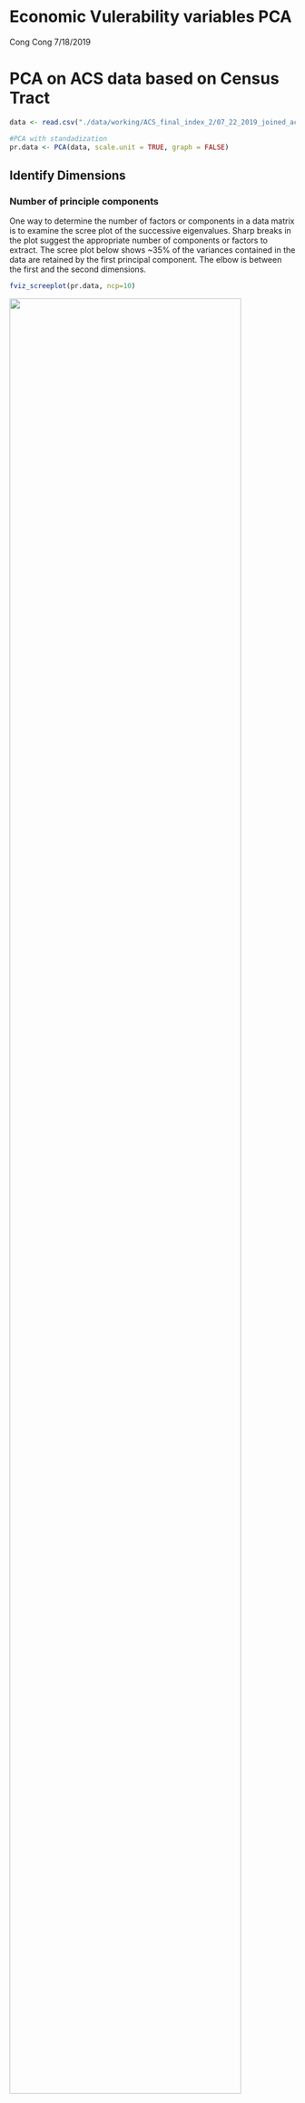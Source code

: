 Economic Vulerability variables PCA
================
Cong Cong
7/18/2019

PCA on ACS data based on Census Tract
=====================================

``` r
data <- read.csv("./data/working/ACS_final_index_2/07_22_2019_joined_acs_final.csv") %>% select (-c(Geography,id_type)) %>% na.omit()

#PCA with standadization
pr.data <- PCA(data, scale.unit = TRUE, graph = FALSE)
```

Identify Dimensions
-------------------

### Number of principle components

One way to determine the number of factors or components in a data matrix is to examine the scree plot of the successive eigenvalues. Sharp breaks in the plot suggest the appropriate number of components or factors to extract. The scree plot below shows ~35% of the variances contained in the data are retained by the first principal component. The elbow is between the first and the second dimensions.

``` r
fviz_screeplot(pr.data, ncp=10)
```

<img src="07-22-2019_pca_files/figure-markdown_github/unnamed-chunk-2-1.png" width="90%" />

Parallel analyis compares the scree of factors of the observed data with that of a random data matrix of the same size as the original. The parallel analysis for this dataset indicates that four components should be retained. There are two ways to tell this; (1) four of the eigenvalues in the actual data are greater than the simulated/resampled data, and (2) the dashed line for parallel analysis in the graph crosses the blue line before reaching the fifth component.

``` r
psych::fa.parallel(data)
```

<img src="07-22-2019_pca_files/figure-markdown_github/unnamed-chunk-3-1.png" width="90%" />

    ## Parallel analysis suggests that the number of factors =  4  and the number of components =  4

### Variances explained by the principal components

The proportion of variances retained by the principal components can be extracted as follows. ~63% of variance is explained by the first four pricipal components.

``` r
eigenvalues <- pr.data$eig
eigenvalues
```

    ##         eigenvalue percentage of variance
    ## comp 1  7.77036268             35.3198304
    ## comp 2  2.38604136             10.8456426
    ## comp 3  2.00022812              9.0919460
    ## comp 4  1.61073585              7.3215266
    ## comp 5  1.12357608              5.1071640
    ## comp 6  1.06283389              4.8310631
    ## comp 7  0.96078352              4.3671978
    ## comp 8  0.87091377              3.9586990
    ## comp 9  0.76096529              3.4589332
    ## comp 10 0.58671094              2.6668679
    ## comp 11 0.49462067              2.2482758
    ## comp 12 0.43403169              1.9728713
    ## comp 13 0.38103509              1.7319777
    ## comp 14 0.30376706              1.3807593
    ## comp 15 0.28962383              1.3164720
    ## comp 16 0.23884958              1.0856799
    ## comp 17 0.17769549              0.8077068
    ## comp 18 0.15345847              0.6975385
    ## comp 19 0.12436724              0.5653056
    ## comp 20 0.11240202              0.5109183
    ## comp 21 0.08566614              0.3893915
    ## comp 22 0.07133122              0.3242328
    ##         cumulative percentage of variance
    ## comp 1                           35.31983
    ## comp 2                           46.16547
    ## comp 3                           55.25742
    ## comp 4                           62.57895
    ## comp 5                           67.68611
    ## comp 6                           72.51717
    ## comp 7                           76.88437
    ## comp 8                           80.84307
    ## comp 9                           84.30200
    ## comp 10                          86.96887
    ## comp 11                          89.21715
    ## comp 12                          91.19002
    ## comp 13                          92.92200
    ## comp 14                          94.30275
    ## comp 15                          95.61923
    ## comp 16                          96.70491
    ## comp 17                          97.51261
    ## comp 18                          98.21015
    ## comp 19                          98.77546
    ## comp 20                          99.28638
    ## comp 21                          99.67577
    ## comp 22                         100.00000

Dimension description
---------------------

### Variables related with the principal components

The variables can be plotted as points in the component space using their loadings (correlation between a variable and a PC) as coordinates.

``` r
pr.data$var$coord
```

    ##                           Dim.1      Dim.2        Dim.3        Dim.4
    ## age_below_18       -0.002468485  0.5149903 -0.651945210 -0.324101526
    ## age_above_65       -0.482850441  0.2101758  0.648259789 -0.273677738
    ## no_highschool       0.851480380  0.2944983  0.103040654 -0.150262690
    ## minority            0.687736110 -0.2054766 -0.326329720  0.234137050
    ## hispanic            0.867000324  0.2294108  0.031276847 -0.103984825
    ## unmarried           0.725976767 -0.3217630  0.213922159  0.292333964
    ## single_parent       0.778811507  0.1769330 -0.156700750 -0.009776213
    ## limited_english     0.815066700  0.1723429  0.046555589 -0.116835549
    ## low_income          0.893351280 -0.1176428  0.089305313  0.169394102
    ## poverty             0.796641321  0.1796366  0.136059633  0.085145801
    ## ssi                 0.401432343  0.2357584  0.153303442 -0.108833455
    ## pai                 0.393030089  0.1102697 -0.018639193 -0.197966037
    ## no_insurance        0.907704470  0.1966807 -0.017824838  0.003820961
    ## unemployed          0.341773151  0.2662623 -0.166776630  0.173112082
    ## not_enrolled        0.092432965 -0.3916200  0.714103906  0.087510919
    ## no_vehicle          0.660544371  0.1248841  0.367523467 -0.035015355
    ## long_commute       -0.119269053  0.2604372 -0.036294233  0.057874618
    ## no_water           -0.319314545  0.6363844  0.250691694  0.505552990
    ## no_sewer           -0.342035086  0.6554127  0.207305100  0.445387243
    ## no_gas             -0.003626693  0.3092319  0.005511776  0.432424715
    ## median_house_value -0.626942834  0.5218603  0.068851381 -0.169230424
    ## year_built         -0.171523992 -0.2603878 -0.359146052  0.666781950
    ##                           Dim.5
    ## age_below_18        0.066738558
    ## age_above_65       -0.006778907
    ## no_highschool      -0.013551405
    ## minority            0.295778606
    ## hispanic           -0.100445793
    ## unmarried          -0.146543230
    ## single_parent      -0.041816674
    ## limited_english     0.075461596
    ## low_income         -0.004936317
    ## poverty            -0.004446030
    ## ssi                 0.295929486
    ## pai                 0.357357298
    ## no_insurance       -0.005300210
    ## unemployed         -0.460619499
    ## not_enrolled        0.160362000
    ## no_vehicle          0.076547266
    ## long_commute        0.528650361
    ## no_water            0.109791371
    ## no_sewer            0.078784991
    ## no_gas             -0.375127715
    ## median_house_value  0.013437208
    ## year_built          0.307684600

Correlation circle projects the features/variables of the data into the space of the first two dimensions. The angle shows how the variables are related as well as their directions relative to the first two dimensions

``` r
fviz_pca_var(pr.data,
             col.var = "contrib",
             gradient.cols = c("#00AFBB", "#E7B800", "#FC4E07"),
             repel = TRUE)
```

<img src="07-22-2019_pca_files/figure-markdown_github/unnamed-chunk-6-1.png" width="90%" />

The following four variables are strongly related with Dimension 1:
- percentage of households with no health insurance coverage (no\_hicov\_pct)
- percentage of population with lower-than-median income (low\_income)
- percentage of Hispanic population (hispanic\_pct)
- percentage of population with no highschool diploma (no\_highschool) - percentage of households with limited English ability (limited\_english)

``` r
pr.desc <- dimdesc(pr.data, axes = c(1,2,3,4))
pr.desc$Dim.4
```

    ## $quanti
    ##                    correlation      p.value
    ## year_built           0.6667819 2.849862e-38
    ## no_water             0.5055530 5.009795e-20
    ## no_sewer             0.4453872 2.166653e-15
    ## no_gas               0.4324247 1.661327e-14
    ## unmarried            0.2923340 4.621537e-07
    ## minority             0.2341370 6.200898e-05
    ## unemployed           0.1731121 3.259413e-03
    ## low_income           0.1693941 4.001779e-03
    ## limited_english     -0.1168355 4.798976e-02
    ## no_highschool       -0.1502627 1.080353e-02
    ## median_house_value  -0.1692304 4.037719e-03
    ## pai                 -0.1979660 7.447292e-04
    ## age_above_65        -0.2736777 2.522298e-06
    ## age_below_18        -0.3241015 1.919949e-08

The following four variables are strongly related with Dimension2:
- proportion of housing with no sewer available (no\_sewer) - proportion of housing with no water available (no\_water) - proportion of people aged &lt; 18 (age\_below\_18) - median house value weighted by number of units (median\_house\_value)
- percentage of population with no highschool diploma (no\_highschool)

``` r
pr.desc$Dim.3
```

    ## $quanti
    ##               correlation      p.value
    ## not_enrolled    0.7141039 4.774168e-46
    ## age_above_65    0.6482598 1.327759e-35
    ## no_vehicle      0.3675235 1.315782e-10
    ## no_water        0.2506917 1.729144e-05
    ## unmarried       0.2139222 2.616239e-04
    ## no_sewer        0.2073051 4.075842e-04
    ## ssi             0.1533034 9.290245e-03
    ## poverty         0.1360596 2.112913e-02
    ## single_parent  -0.1567007 7.824668e-03
    ## unemployed     -0.1667766 4.612609e-03
    ## minority       -0.3263297 1.514210e-08
    ## year_built     -0.3591461 3.654048e-10
    ## age_below_18   -0.6519452 4.046371e-36

### Contributions of variables to the principal components

The color (or the length if the vectors) on the correlation circle shows the contribution of variable to the principal components. The amount of contributions can also be extracted as follows.

``` r
pr.data$var$contrib
```

    ##                             Dim.1      Dim.2       Dim.3         Dim.4
    ## age_below_18        0.00007841872 11.1152714 21.24920418  6.5213547456
    ## age_above_65        3.00043328716  1.8513448 21.00964139  4.6500178359
    ## no_highschool       9.33056623511  3.6348592  0.53080827  1.4017739863
    ## minority            6.08698688633  1.7694848  5.32394707  3.4034232300
    ## hispanic            9.67380279723  2.2057160  0.04890648  0.6712983879
    ## unmarried           6.78272416004  4.3390446  2.28787355  5.3055965971
    ## single_parent       7.80590801970  1.3120184  1.22761622  0.0059335825
    ## limited_english     8.54958453385  1.2448271  0.10835878  0.8474726356
    ## low_income         10.27077552603  0.5800331  0.39872647  1.7814442805
    ## poverty             8.16741019159  1.3524196  0.92550562  0.4500928793
    ## ssi                 2.07387908305  2.3294660  1.17496326  0.7353608572
    ## pai                 1.98797221214  0.5096056  0.01736899  2.4330837250
    ## no_insurance       10.60346137363  1.6212330  0.01588443  0.0009064021
    ## unemployed          1.50326170942  2.9712644  1.39056361  1.8605032582
    ## not_enrolled        0.10995436603  6.4276431 25.49431159  0.4754448639
    ## no_vehicle          5.61516731536  0.6536363  6.75290471  0.0761189424
    ## long_commute        0.18306876539  2.8426814  0.06585606  0.2079466619
    ## no_water            1.31218815134 16.9730991  3.14195791 15.8675195252
    ## no_sewer            1.50556679421 18.0032867  2.14852517 12.3154765584
    ## no_gas              0.00016927016  4.0076572  0.00151881 11.6090502550
    ## median_house_value  5.05841662051 11.4138069  0.23699860  1.7780032970
    ## year_built          0.37862428298  2.8416014  6.44855881 27.6021774930
    ##                           Dim.5
    ## age_below_18        0.396415983
    ## age_above_65        0.004089939
    ## no_highschool       0.016344295
    ## minority            7.786298219
    ## hispanic            0.897968326
    ## unmarried           1.911300776
    ## single_parent       0.155631138
    ## limited_english     0.506815035
    ## low_income          0.002168720
    ## poverty             0.001759310
    ## ssi                 7.794243982
    ## pai                11.365873736
    ## no_insurance        0.002500251
    ## unemployed         18.883485226
    ## not_enrolled        2.288760996
    ## no_vehicle          0.521503092
    ## long_commute       24.873367250
    ## no_water            1.072837478
    ## no_sewer            0.552439204
    ## no_gas             12.524367982
    ## median_house_value  0.016069989
    ## year_built          8.425759072

If the contribution of the variables were uniform, the expected value would be 1/length(variables) = 1/22 = 4.5%.The red dashed line on the graph below indicates the expected average contribution. A variable with a contribution larger than this cutoff could be considered as important in contributing to the component.

``` r
fviz_pca_contrib(pr.data, choice = "var", axes = 1)
```

    ## Warning in fviz_pca_contrib(pr.data, choice = "var", axes = 1): The
    ## function fviz_pca_contrib() is deprecated. Please use the function
    ## fviz_contrib() which can handle outputs of PCA, CA and MCA functions.

<img src="07-22-2019_pca_files/figure-markdown_github/unnamed-chunk-10-1.png" width="90%" />

``` r
fviz_pca_contrib(pr.data, choice = "var", axes = 2)
```

    ## Warning in fviz_pca_contrib(pr.data, choice = "var", axes = 2): The
    ## function fviz_pca_contrib() is deprecated. Please use the function
    ## fviz_contrib() which can handle outputs of PCA, CA and MCA functions.

<img src="07-22-2019_pca_files/figure-markdown_github/unnamed-chunk-10-2.png" width="90%" />

Conclusions
-----------

There are four principal components in the dataset of ACS variables on census tract. These components explains ~63% of the total variance. The first component is best represented by economic and social status of the population including health insurance coverage, income, Hispanic population, limited English ability. The second component is best represented by housing conditions including water and sewer availability and median house value.

PCA on ACS data based on High School District
=============================================

PCA on ACS data based on Supervisor District
============================================
